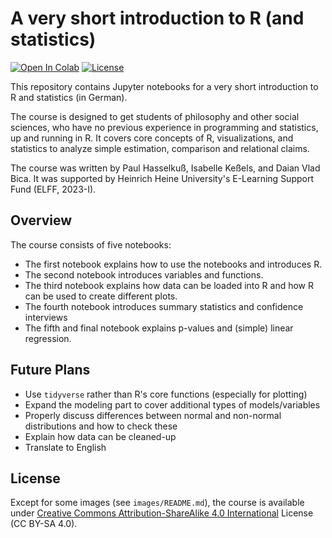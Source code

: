 # A very short introduction to R (and statistics)
[![Open In Colab](https://colab.research.google.com/assets/colab-badge.svg)](https://colab.research.google.com/github/paulHasselkuss/intro-to-r) [![License](https://img.shields.io/github/license/paulHasselkuss/intro-to-r)](LICENSE.md)

This repository contains Jupyter notebooks for a very short introduction to R and statistics (in German).

The course is designed to get students of philosophy and other social sciences, who have no previous experience in programming and statistics, up and running in R. It covers core concepts of R, visualizations, and statistics to analyze simple estimation, comparison and relational claims.

The course was written by Paul Hasselkuß, Isabelle Keßels, and Daian Vlad Bica. It was supported by Heinrich Heine University's E-Learning Support Fund (ELFF, 2023-I).

## Overview

The course consists of five notebooks:
* The first notebook explains how to use the notebooks and introduces R.
* The second notebook introduces variables and functions.
* The third notebook explains how data can be loaded into R and how R can be used to create different plots.
* The fourth notebook introduces summary statistics and confidence interviews
* The fifth and final notebook explains p-values and (simple) linear regression.

## Future Plans

* Use `tidyverse` rather than R's core functions (especially for plotting)
* Expand the modeling part to cover additional types of models/variables
* Properly discuss differences between normal and non-normal distributions and how to check these
* Explain how data can be cleaned-up
* Translate to English

## License

Except for some images (see `images/README.md`), the course is available under [Creative Commons Attribution-ShareAlike 4.0 International](LICENSE.md) License (CC BY-SA 4.0).
